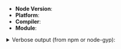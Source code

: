 <!--
Thank you for reporting an issue. The more information you can give us, the
better the chance we can fix your problem.

This issue tracker is for issues with node-gyp,
if you have an issue installing a specific module, please file an issue on
that module's issue tracker (`npm issues modulename`).
-->

* **Node Version**: <!-- `node -v` and `npm -v` -->
* **Platform**: <!-- `uname -a` (UNIX), or `systeminfo | findstr /B /C:"OS Name" /C:"OS Version" /C:"System Type"` (Windows) -->
* **Compiler**: <!-- `cc -v` (UNIX) or `msbuild /version & cl` (Windows) -->
* **Module**: <!-- what you tried to build/install -->

<details><summary>Verbose output (from npm or node-gyp):</summary>

<!-- Paste your log between the backticks. Contents of npm-debug.log or verbose build output -->

```

```

</details>

<!-- Any further details -->

